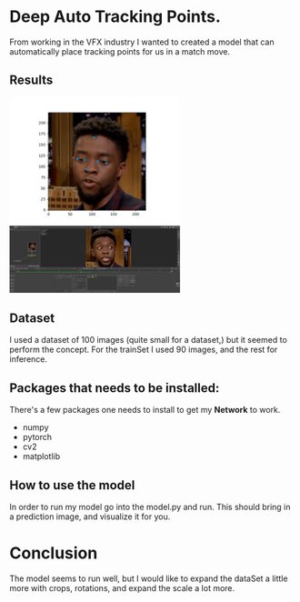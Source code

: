 # Deep Auto Tracking Points.
From working in the VFX industry I wanted to created a model that can automatically place tracking points for us in a match move.
## Results
<img src="output.png" width = 300>
<img src="pftrackOriginal.jpg" width = 300>
</>


## Dataset
I used a dataset of 100 images (quite small for a dataset,) but it seemed to perform the concept.
For the trainSet I used 90 images, and the rest for inference. 


## Packages that needs to be installed:
There's a few packages one needs to install to get my **Network** to work.
* numpy
* pytorch
* cv2
* matplotlib
## How to use the model
In order to run my model go into the model.py and run. 
This should bring in a prediction image, and visualize it for you.

# Conclusion
The model seems to run well, but I would like to expand the dataSet a little more with crops, rotations, and expand the scale a lot more.
